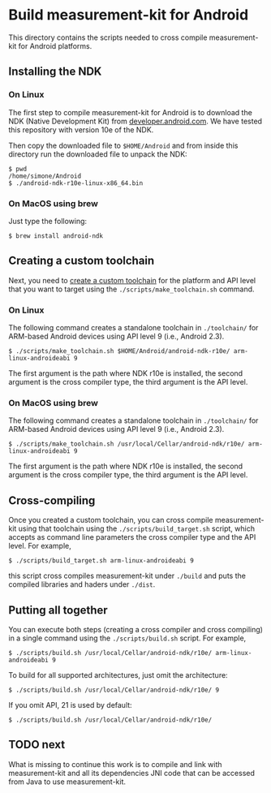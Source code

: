 # Build measurement-kit for Android

This directory contains the scripts needed to cross compile
measurement-kit for Android platforms.

## Installing the NDK

### On Linux

The first step to compile measurement-kit for Android is to download the
NDK (Native Development Kit) from [developer.android.com](
https://developer.android.com/tools/sdk/ndk/index.html).  We have tested
this repository with version 10e of the NDK.

Then copy the downloaded file to `$HOME/Android` and from inside this directory
run the downloaded file to unpack the NDK:

    $ pwd
    /home/simone/Android
    $ ./android-ndk-r10e-linux-x86_64.bin

### On MacOS using brew

Just type the following:

    $ brew install android-ndk

## Creating a custom toolchain

Next, you need to [create a custom toolchain](
http://www.kandroid.org/ndk/docs/STANDALONE-TOOLCHAIN.html)
for the platform and API level that you want to target
using the `./scripts/make_toolchain.sh` command.

### On Linux

The following command creates a standalone
toolchain in `./toolchain/` for ARM-based Android devices
using API level 9 (i.e., Android 2.3).

    $ ./scripts/make_toolchain.sh $HOME/Android/android-ndk-r10e/ arm-linux-androideabi 9

The first argument is the path where NDK r10e is installed, the second
argument is the cross compiler type, the third argument is the API level.

### On MacOS using brew

The following command creates a standalone
toolchain in `./toolchain/` for ARM-based Android devices
using API level 9 (i.e., Android 2.3).

    $ ./scripts/make_toolchain.sh /usr/local/Cellar/android-ndk/r10e/ arm-linux-androideabi 9

The first argument is the path where NDK r10e is installed, the second
argument is the cross compiler type, the third argument is the API level.

## Cross-compiling

Once you created a custom toolchain, you can cross compile
measurement-kit using that toolchain using the `./scripts/build_target.sh`
script, which accepts as command line parameters the cross compiler
type and the API level. For example,

    $ ./scripts/build_target.sh arm-linux-androideabi 9

this script cross compiles measurement-kit under `./build` and puts
the compiled libraries and haders under `./dist`.

## Putting all together

You can execute both steps (creating a cross compiler and cross compiling) in
a single command using the `./scripts/build.sh` script. For example,

    $ ./scripts/build.sh /usr/local/Cellar/android-ndk/r10e/ arm-linux-androideabi 9

To build for all supported architectures, just omit the architecture:

    $ ./scripts/build.sh /usr/local/Cellar/android-ndk/r10e/ 9

If you omit API, 21 is used by default:

    $ ./scripts/build.sh /usr/local/Cellar/android-ndk/r10e/

## TODO next

What is missing to continue this work is to compile and link
with measurement-kit and all its dependencies JNI code that can be
accessed from Java to use measurement-kit.
